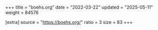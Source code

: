 +++
title = "boehs.org"
date = "2022-03-22"
updated = "2025-05-11"
weight = 84576

[extra]
source = "https://boehs.org/"
ratio = 3
size = 83
+++
